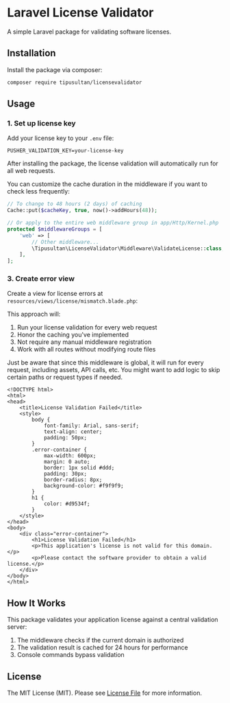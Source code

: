 # Laravel License Validator

A simple Laravel package for validating software licenses.

## Installation

Install the package via composer:

```bash
composer require tipusultan/licensevalidator
```

## Usage

### 1. Set up license key

Add your license key to your `.env` file:

```
PUSHER_VALIDATION_KEY=your-license-key
```



After installing the package, the license validation will automatically run for all web requests.

You can customize the cache duration in the middleware if you want to check less frequently:

```php
// To change to 48 hours (2 days) of caching
Cache::put($cacheKey, true, now()->addHours(48));

// Or apply to the entire web middleware group in app/Http/Kernel.php
protected $middlewareGroups = [
    'web' => [
        // Other middleware...
        \Tipusultan\LicenseValidator\Middleware\ValidateLicense::class,
    ],
];
```

### 3. Create error view

Create a view for license errors at `resources/views/license/mismatch.blade.php`:

This approach will:
1. Run your license validation for every web request
2. Honor the caching you've implemented
3. Not require any manual middleware registration
4. Work with all routes without modifying route files

Just be aware that since this middleware is global, it will run for every request, including assets, API calls, etc. You might want to add logic to skip certain paths or request types if needed.


```blade
<!DOCTYPE html>
<html>
<head>
    <title>License Validation Failed</title>
    <style>
        body {
            font-family: Arial, sans-serif;
            text-align: center;
            padding: 50px;
        }
        .error-container {
            max-width: 600px;
            margin: 0 auto;
            border: 1px solid #ddd;
            padding: 30px;
            border-radius: 8px;
            background-color: #f9f9f9;
        }
        h1 {
            color: #d9534f;
        }
    </style>
</head>
<body>
    <div class="error-container">
        <h1>License Validation Failed</h1>
        <p>This application's license is not valid for this domain.</p>
        <p>Please contact the software provider to obtain a valid license.</p>
    </div>
</body>
</html>
```

## How It Works

This package validates your application license against a central validation server:

1. The middleware checks if the current domain is authorized
2. The validation result is cached for 24 hours for performance
3. Console commands bypass validation

## License

The MIT License (MIT). Please see [License File](LICENSE) for more information.